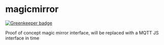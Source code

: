 # magicmirror

[![Greenkeeper badge](https://badges.greenkeeper.io/pinked/magicmirror.svg)](https://greenkeeper.io/)

Proof of concept magic mirror interface, will be replaced with a MQTT JS interface in time